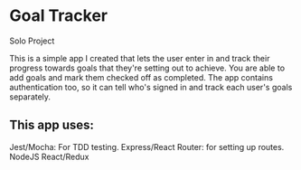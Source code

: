 # Goal Tracker
Solo Project

This is a simple app I created that lets the user enter in and track their progress towards goals that they're setting out to achieve.
You are able to add goals and mark them checked off as completed. The app contains authentication too, so it can tell who's signed in and track each user's goals separately.

## This app uses:
Jest/Mocha: For TDD testing.
Express/React Router: for setting up routes.
NodeJS
React/Redux
